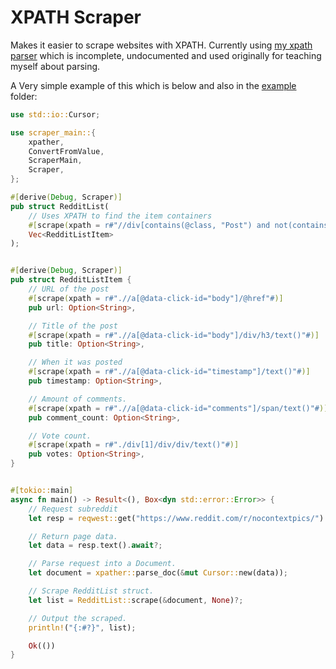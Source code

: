 # XPATH Scraper

Makes it easier to scrape websites with XPATH. Currently using [my xpath parser](https://github.com/Its-its/rust-xpath) which is incomplete, undocumented and used originally for teaching myself about parsing.

A Very simple example of this which is below and also in the [example](/example) folder:
```rust
use std::io::Cursor;

use scraper_main::{
	xpather,
	ConvertFromValue,
	ScraperMain,
	Scraper,
};

#[derive(Debug, Scraper)]
pub struct RedditList(
	// Uses XPATH to find the item containers
	#[scrape(xpath = r#"//div[contains(@class, "Post") and not(contains(@class, "promotedlink"))]"#)]
	Vec<RedditListItem>
);


#[derive(Debug, Scraper)]
pub struct RedditListItem {
	// URL of the post
	#[scrape(xpath = r#".//a[@data-click-id="body"]/@href"#)]
	pub url: Option<String>,

	// Title of the post
	#[scrape(xpath = r#".//a[@data-click-id="body"]/div/h3/text()"#)]
	pub title: Option<String>,

	// When it was posted
	#[scrape(xpath = r#".//a[@data-click-id="timestamp"]/text()"#)]
	pub timestamp: Option<String>,

	// Amount of comments.
	#[scrape(xpath = r#".//a[@data-click-id="comments"]/span/text()"#)]
	pub comment_count: Option<String>,

	// Vote count.
	#[scrape(xpath = r#"./div[1]/div/div/text()"#)]
	pub votes: Option<String>,
}


#[tokio::main]
async fn main() -> Result<(), Box<dyn std::error::Error>> {
	// Request subreddit
	let resp = reqwest::get("https://www.reddit.com/r/nocontextpics/").await?;

	// Return page data.
	let data = resp.text().await?;

	// Parse request into a Document.
	let document = xpather::parse_doc(&mut Cursor::new(data));

	// Scrape RedditList struct.
	let list = RedditList::scrape(&document, None)?;

	// Output the scraped.
	println!("{:#?}", list);

	Ok(())
}
```